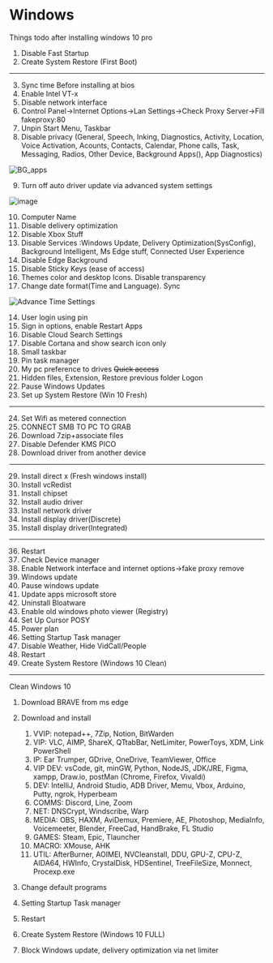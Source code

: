 # Windows

Things todo after installing windows 10 pro

1. Disable Fast Startup
2. Create System Restore (First Boot) 
---
3. Sync time Before installing at bios
4.  Enable Intel VT-x
5. Disable network interface
6.  Control Panel→Internet Options→Lan Settings→Check Proxy Server→Fill fakeproxy:80
7.  Unpin Start Menu, Taskbar
8.  Disable privacy (General, Speech, Inking, Diagnostics, Activity, Location, Voice Activation, Acounts, Contacts, Calendar, Phone calls, Task, Messaging, Radios, Other Device, Background Apps(), App Diagnostics)

![BG_apps](https://i.imgur.com/83fBfdr.png)

9.  Turn off auto driver update via advanced system settings

![image](https://user-images.githubusercontent.com/41504515/183639223-41ff8589-e212-4d46-9b63-6e2d63956082.png)


10.  Computer Name
11.  Disable delivery optimization
12.  Disable Xbox Stuff
13.  Disable Services :Windows Update, Delivery Optimization(SysConfig), Background Intelligent, Ms Edge stuff, Connected User Experience
14. Disable Edge Background
15. Disable Sticky Keys (ease of access)
16. Themes color and desktop Icons. Disable transparency
17. Change date format(Time and Language). Sync

![Advance Time Settings](https://i.imgur.com/896wKW9.png)

14. User login using pin
15. Sign in options, enable Restart Apps
16. Disable Cloud Search Settings
17. Disable Cortana and show search icon only
18. Small taskbar
19. Pin task manager
20. My pc preference to drives ~~Quick access~~
21. Hidden files, Extension, Restore previous folder Logon
22. Pause Windows Updates
23. Set up System Restore (Win 10 Fresh)
---
24. Set Wifi as metered connection
25. CONNECT SMB TO PC TO GRAB
26. Download 7zip+associate files
27. Disable Defender KMS PICO
28. Download driver from another device
---
29. Install direct x (Fresh windows install)
30. Install vcRedist
31. Install chipset
32. Install audio driver
33. Install network driver
34. Install display driver(Discrete)
35. Install display driver(Integrated)
---
36. Restart
37. Check Device manager
38. Enable Network interface and internet options→fake proxy remove
39. Windows update
40. Pause windows update
41. Update apps microsoft store
42. Uninstall Bloatware
43. Enable old windows photo viewer (Registry)
44. Set Up Cursor POSY
45. Power plan
46. Setting Startup Task manager
47. Disable Weather, Hide VidCall/People
48. Restart
49. Create System Restore (Windows 10 Clean)
---
Clean Windows 10
1.  Download BRAVE from ms edge
2.  Download and install
    1.  VVIP: notepad++, 7Zip, Notion, BitWarden
    2.  VIP: VLC, AIMP, ShareX, QTtabBar, NetLimiter, PowerToys, XDM, Link PowerShell
    3.  IP: Ear Trumper, GDrive, OneDrive, TeamViewer, Office
    4.  VIP DEV: vsCode, git, minGW, Python, NodeJS, JDK/JRE, Figma, xampp, Draw.io, postMan (Chrome, Firefox, Vivaldi)
    5.  DEV: IntelliJ, Android Studio, ADB Driver, Memu, Vbox, Arduino, Putty, ngrok, Hyperbeam
    6.  COMMS: Discord, Line, Zoom
    7.  NET: DNSCrypt, Windscribe, Warp
    8.  MEDIA: OBS, HAXM, AviDemux, Premiere, AE, Photoshop, MediaInfo, Voicemeeter, Blender, FreeCad, HandBrake, FL Studio
    9.  GAMES: Steam, Epic, Tlauncher
    10. MACRO: XMouse, AHK
    11. UTIL: AfterBurner, AOIMEI, NVCleanstall, DDU, GPU-Z, CPU-Z, AIDA64, HWInfo, CrystalDisk, HDSentinel, TreeFileSize, Monnect, Procexp.exe


3.  Change default programs
4.  Setting Startup Task manager
5.  Restart
6.  Create System Restore (Windows 10 FULL)
7.  Block Windows update, delivery optimization via net limiter
